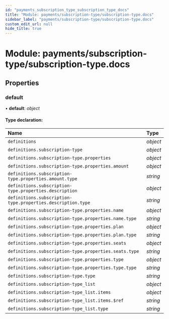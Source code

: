```yaml
---
id: "payments_subscription_type_subscription_type_docs"
title: "Module: payments/subscription-type/subscription-type.docs"
sidebar_label: "payments/subscription-type/subscription-type.docs"
custom_edit_url: null
hide_title: true
---
```


# Module: payments/subscription-type/subscription-type.docs

## Properties

### default

• **default**: *object*

#### Type declaration:

| Name | Type |
| :------ | :------ |
| `definitions` | *object* |
| `definitions.subscription-type` | *object* |
| `definitions.subscription-type.properties` | *object* |
| `definitions.subscription-type.properties.amount` | *object* |
| `definitions.subscription-type.properties.amount.type` | *string* |
| `definitions.subscription-type.properties.description` | *object* |
| `definitions.subscription-type.properties.description.type` | *string* |
| `definitions.subscription-type.properties.name` | *object* |
| `definitions.subscription-type.properties.name.type` | *string* |
| `definitions.subscription-type.properties.plan` | *object* |
| `definitions.subscription-type.properties.plan.type` | *string* |
| `definitions.subscription-type.properties.seats` | *object* |
| `definitions.subscription-type.properties.seats.type` | *string* |
| `definitions.subscription-type.properties.type` | *object* |
| `definitions.subscription-type.properties.type.type` | *string* |
| `definitions.subscription-type.type` | *string* |
| `definitions.subscription-type_list` | *object* |
| `definitions.subscription-type_list.items` | *object* |
| `definitions.subscription-type_list.items.$ref` | *string* |
| `definitions.subscription-type_list.type` | *string* |
